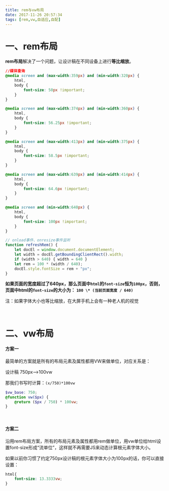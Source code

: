 ```yaml
---
title: rem与vw布局
date: 2017-11-26 20:57:34
tags: [rem,vw,自适应,自配]
---
```


# 一、rem布局

**rem布局**解决了一个问题，让设计稿在不同设备上进行**等比缩放**。 

```css
//媒体查询
@media screen and (max-width:359px) and (min-width:320px) {
    html,
    body {
        font-size: 50px !important;
    }
}

@media screen and (max-width:374px) and (min-width:360px) {
    html,
    body {
        font-size: 56.25px !important;
    }
}

@media screen and (max-width:413px) and (min-width:375px) {
    html,
    body {
        font-size: 58.5px !important;
    }
}

@media screen and (max-width:639px) and (min-width:414px) {
    html,
    body {
        font-size: 64.6px !important;
    }
}

@media screen and (min-width:640px) {
    html,
    body {
        font-size: 100px !important;
    }
}
```

```javascript
// onload事件、onresize事件监听
function refreshRem() {
    let docEl = window.document.documentElement;
    let width = docEl.getBoundingClientRect().width;
    if (width > 640) { width = 640 }
    let rem = 100 * (width / 640);
    docEl.style.fontSize = rem + "px";
}
```

**如果页面的宽度超过了640px，那么页面中`html`的`font-size`恒为`100px`，否则，页面中html的`font-size`的大小为： `100 \* (当前页面宽度 / 640)`**  

注：如果字体大小也等比缩放，在大屏手机上会有一种老人机的视觉

<br/>

# 二、vw布局

#### 方案一

最简单的方案就是所有的布局元素及属性都用VW来做单位，对应关系是： 

设计稿 750px——>100vw 

那我们书写时计算：`(x/750)*100vw` 

```scss
$vw_base: 750; 
@function vw($px) {
    @return ($px / 750) * 100vw;
}
```

<br/>

#### 方案二

沿用rem布局方案，所有的布局元素及属性都用rem做单位，用vw单位给html设置font-size形成“流单位”，这样就不再需要JS来动态计算根元素字体大小。

如果以前你习惯了约定750px设计稿的根元素字体大小为100px的话，你可以直接设置：

```css
html{
    font-size: 13.3333vw;
}
```